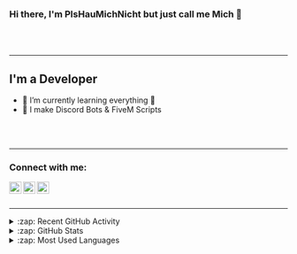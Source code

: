 ### Hi there, I'm PlsHauMichNicht but just call me Mich 👋

<br />
<br />

---

## I'm a Developer

- 🌱 I’m currently learning everything 🤣
- 👀 I make Discord Bots & FiveM Scripts

<br />
<br />

---

### Connect with me:

[<img align="left" alt="Discord" width="22px" src="https://github.com/gilbarbara/logos/blob/master/logos/discord.svg" />](https://discord.gg/swTPK6rfFd)
[<img align="left" alt="Twitter" width="22px" src="https://cdn.jsdelivr.net/npm/simple-icons@v3/icons/twitter.svg" />](https://twitter.com/MichDevelopment)
[<img align="left" alt="Instagram" width="22px" src="https://cdn.jsdelivr.net/npm/simple-icons@v3/icons/instagram.svg" />](https://www.instagram.com/plshaumichnicht)

<br />
<br />

---

<details>
  <summary>:zap: Recent GitHub Activity</summary>
  
<!--START_SECTION:activity-->

</details>

<details>
  <summary>:zap: GitHub Stats</summary>

  <img align="left" alt="Mich'S GitHub Stats" src="https://github-readme-stats.codestackr.vercel.app/api?username=plshaumichnicht&show_icons=true&hide_border=true" />

</details>

<details>
  <summary>:zap: Most Used Languages</summary>

  ![Most Used Languages](https://github-readme-stats.vercel.app/api/top-langs/?username=plshaumichnicht)

</details>
